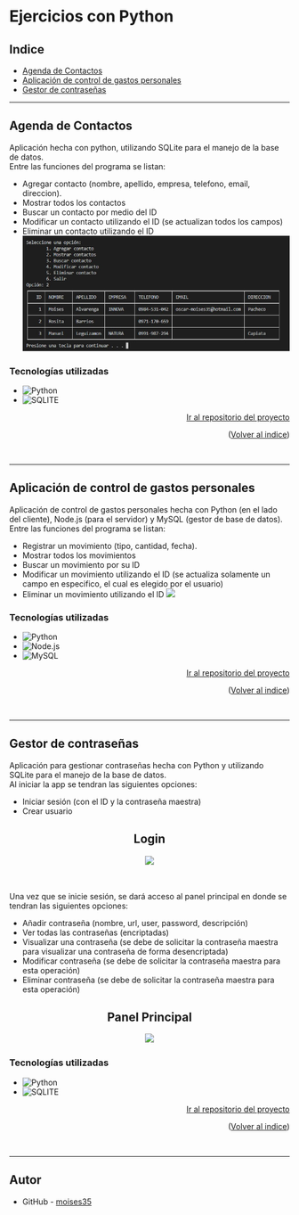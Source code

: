 # Ejercicios con Python   
<div id="top"></div>    

## Indice
<ul>
    <li><a href="#agenda-de-contactos">Agenda de Contactos</a></li>
    <li><a href="#aplicación-de-control-de-gastos-personales">Aplicación de control de gastos personales</a></li>
    <li><a href="#gestor-de-contraseñas">Gestor de contraseñas</a></li>
</ul>


-----------------------------------------------------------------------
## Agenda de Contactos
Aplicación hecha con python, utilizando SQLite para el manejo de la base de datos.   
Entre las funciones del programa se listan:    
* Agregar contacto (nombre, apellido, empresa, telefono, email, direccion).
* Mostrar todos los contactos
* Buscar un contacto por medio del ID
* Modificar un contacto utilizando el ID (se actualizan todos los campos)
* Eliminar un contacto utilizando el ID
![](./img/Agenda%20de%20Contactos.jpg)

### Tecnologías utilizadas
- ![Python]  
- ![SQLITE]   
<p align="right"><a href="#">Ir al repositorio del proyecto</a></p> 
<p align="right">(<a href="#top">Volver al indice</a>)</p> 
</br>    

-----------------------------------------------------------------------
## Aplicación de control de gastos personales
Aplicación de control de gastos personales hecha con Python (en el lado del cliente), Node.js (para el servidor) y MySQL (gestor de base de datos).    
Entre las funciones del programa se listan:    
* Registrar un movimiento (tipo, cantidad, fecha).
* Mostrar todos los movimientos
* Buscar un movimiento por su ID
* Modificar un movimiento utilizando el ID (se actualiza solamente un campo en especifico, el cual es elegido por el usuario)
* Eliminar un movimiento utilizando el ID
![](./img/Aplicaci%C3%B3n%20de%20control%20de%20gastos.jpg)

### Tecnologías utilizadas
- ![Python]  
- ![Node.js]
- ![MySQL]
<p align="right"><a href="#">Ir al repositorio del proyecto</a></p> 
<p align="right">(<a href="#top">Volver al indice</a>)</p> 
</br>


-----------------------------------------------------------------------
## Gestor de contraseñas
Aplicación para gestionar contraseñas hecha con Python y utilizando SQLite para el manejo de la base de datos.   
Al iniciar la app se tendran las siguientes opciones:   
* Iniciar sesión (con el ID y la contraseña maestra)
* Crear usuario      
<h2 align="center">Login</h2> 

<center>

![](./img/gestor%20de%20contrase%C3%B1as%20p1.jpg)

</center>
</br>

Una vez que se inicie sesión, se dará acceso al panel principal en donde se tendran las siguientes opciones:
* Añadir contraseña (nombre, url, user, password, descripción)
* Ver todas las contraseñas (encriptadas) 
* Visualizar una contraseña (se debe de solicitar la contraseña maestra para visualizar una contraseña de forma desencriptada)
* Modificar contraseña (se debe de solicitar la contraseña maestra para esta operación)
* Eliminar contraseña (se debe de solicitar la contraseña maestra para esta operación)

<h2 align="center">Panel Principal</h2> 

<center>

![](./img/gestor%20de%20contrase%C3%B1as%20p2.jpg)

</center>


### Tecnologías utilizadas
- ![Python]   
- ![SQLITE]
<p align="right"><a href="#">Ir al repositorio del proyecto</a></p> 
<p align="right">(<a href="#top">Volver al indice</a>)</p> 
</br>

-----------------------------------------------------------------------


## Autor
- GitHub - [moises35](https://github.com/moises35)


<!-- Iconos -->
[Node.js]: https://img.shields.io/badge/Node.js-43853D?style=for-the-badge&logo=node.js&logoColor=white
[Python]: https://img.shields.io/badge/Python-3776AB?style=for-the-badge&logo=python&logoColor=white
[JavaScript]: https://img.shields.io/badge/JavaScript-F7DF1E?style=for-the-badge&logo=javascript&logoColor=black
[SQLITE]: https://img.shields.io/badge/SQLite-07405E?style=for-the-badge&logo=sqlite&logoColor=white
[MySQL]: https://img.shields.io/badge/MySQL-005C84?style=for-the-badge&logo=mysql&logoColor=white
[MongoDB]: https://img.shields.io/badge/MongoDB-4EA94B?style=for-the-badge&logo=mongodb&logoColor=white
[PostgreSQL]: https://img.shields.io/badge/PostgreSQL-316192?style=for-the-badge&logo=postgresql&logoColor=white
[JavaScript2]: https://img.shields.io/badge/JavaScript-323330?style=for-the-badge&logo=javascript&logoColor=F7DF1E
<!-- https://dev.to/envoy_/150-badges-for-github-pnk -->
